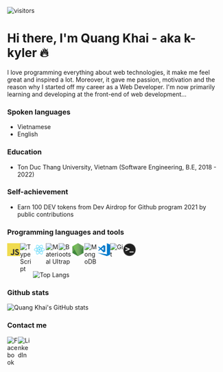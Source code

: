 ![visitors](https://visitor-badge.glitch.me/badge?page_id=k-kyler.visitor-badge)

# Hi there, I'm Quang Khai - aka k-kyler 🔥

I love programming everything about web technologies, it make me feel great and inspired a lot. Moreover, it gave me passion, motivation and the reason why I started off my career as a Web Developer. I'm now primarily learning and developing at the front-end of web development...

### Spoken languages
- Vietnamese
- English

### Education
- Ton Duc Thang University, Vietnam (Software Engineering, B.E, 2018 - 2022)

### Self-achievement
- Earn 100 DEV tokens from Dev Airdrop for Github program 2021 by public contributions

### Programming languages and tools

<!-- <img align="left" alt="HTML5" width="30px" src="https://raw.githubusercontent.com/github/explore/80688e429a7d4ef2fca1e82350fe8e3517d3494d/topics/html/html.png" /> -->
<!-- <img align="left" alt="CSS3" width="30px" src="https://raw.githubusercontent.com/github/explore/80688e429a7d4ef2fca1e82350fe8e3517d3494d/topics/css/css.png" /> -->
<img align="left" alt="JavaScript" width="30px" src="https://raw.githubusercontent.com/github/explore/80688e429a7d4ef2fca1e82350fe8e3517d3494d/topics/javascript/javascript.png" />
<img align="left" alt="TypeScript" width="30px" src="https://upload.wikimedia.org/wikipedia/commons/thumb/4/4c/Typescript_logo_2020.svg/1200px-Typescript_logo_2020.svg.png" />
<img align="left" alt="React" width="30px" src="https://raw.githubusercontent.com/github/explore/80688e429a7d4ef2fca1e82350fe8e3517d3494d/topics/react/react.png" />
<img align="left" alt="Material UI" width="30px" src="https://opencollective-production.s3.us-west-1.amazonaws.com/ada636e0-395b-11ea-8ab7-b3f0317bbc7c.png" />
<img align="left" alt="Bootstrap" width="30px" src="https://img.icons8.com/color/452/bootstrap.png" />
<img align="left" alt="Node.js" width="30px" src="https://raw.githubusercontent.com/github/explore/80688e429a7d4ef2fca1e82350fe8e3517d3494d/topics/nodejs/nodejs.png" />
<img align="left" alt="MongoDB" width="30px" src="https://img.icons8.com/color/452/mongodb.png" />
<img align="left" alt="Visual Studio Code" width="30px" src="https://raw.githubusercontent.com/github/explore/80688e429a7d4ef2fca1e82350fe8e3517d3494d/topics/visual-studio-code/visual-studio-code.png" />
<!--- <img align="left" alt="Figma" width="26px" src="https://avatars.githubusercontent.com/u/5155369?s=200&v=4" /> --->
<img align="left" alt="Git" width="30px" src="https://upload.wikimedia.org/wikipedia/commons/thumb/3/3f/Git_icon.svg/1024px-Git_icon.svg.png" />
<img align="left" alt="Terminal" width="30px" src="https://raw.githubusercontent.com/github/explore/80688e429a7d4ef2fca1e82350fe8e3517d3494d/topics/terminal/terminal.png" />

<br />
<br />
<br />

<!-- --- -->

<!-- <details>
  <summary>⚡ My GitHub Stats</summary>
  <img align="left" alt="My Github Stats" src="https://github-readme-stats.vercel.app/api?username=K-Kyler&show_icons=true&hide_border=true&theme=react" />
</details>
 -->

![Top Langs](https://github-readme-stats.vercel.app/api/top-langs/?username=k-kyler&theme=react&hide_border=true&layout=compact)

### Github stats
![Quang Khai's GitHub stats](https://github-readme-stats.vercel.app/api?username=k-kyler&hide_border=true&show_icons=true&theme=react)

### Contact me
[<img align="left" alt="Facebook" width="25px" src="https://upload.wikimedia.org/wikipedia/commons/thumb/0/05/Facebook_Logo_%282019%29.png/1200px-Facebook_Logo_%282019%29.png" />][facebook]
[<img align="left" alt="LinkedIn" width="28px" src="https://cdn.freelogovectors.net/wp-content/uploads/2020/01/linkedin-logo.png" />][linkedin]
<br />

[facebook]: https://www.facebook.com/quangkhai.005/
[linkedin]: https://www.linkedin.com/in/imkhai/
